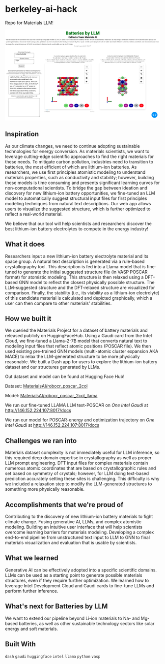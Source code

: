 # berkeley-ai-hack

Repo for Materials LLM!

![demo](demo.png)


## Inspiration
As our climate changes, we need to continue adopting sustainable technologies for energy conversion. As materials scientists, we want to leverage cutting-edge scientific approaches to find the right materials for these needs. To mitigate carbon pollution, industries need to transition to batteries, the most efficient of which are lithium-ion batteries. As researchers, we use first principles atomistic modeling to understand materials properties, such as conductivity and stability; however, building these models is time consuming and presents significant learning curves for non-computational scientists. To bridge the gap between ideation and discovery for new lithium-ion battery opportunities, we fine-tuned an LLM model to automatically suggest structural input files for first principles modeling techniques from natural text descriptions. Our web app allows users to visualize the suggested structure, which is further optimized to reflect a real-world material.

We believe that our tool will help scientists and researchers discover the best lithium-ion battery electrolytes to compete in the energy industry!

## What it does
Researchers input a new lithium-ion battery electrolyte material and its space group. A natural text description is generated via a rule-based crystallography tool. This description is fed into a Llama model that is fine-tuned to generate the initial suggested structure file (in VASP POSCAR format) for atomistic modeling. This structure is then relaxed using a DFT-based GNN model to reflect the closest physically possible structure. The LLM-suggested structure and the DFT-relaxed structure are visualized for comparison. Finally, the stability (i.e., its viability as a lithium-ion electrolyte) of this candidate material is calculated and depicted graphically, which a user can then compare to other materials' stabilities.

## How we built it
We queried the Materials Project for a dataset of battery materials and released publicly on HuggingFaceHub. Using a Gaudi card from the Intel Cloud, we fine-tuned a Llama-2-7B model that converts natural text to modeling input files that reflect atomic positions (POSCAR file). We then used existing pre-trained GNN models (multi-atomic cluster expansion AKA MACE) to relax the LLM-generated structure to be more physically reasonable. We built a Dash app for users to explore the lithium-ion battery dataset and our structures generated by LLMs.

Out dataset and model can be found at Hugging Face Hub!

Dataset: [MaterialsAI/robocr_poscar_2col](https://huggingface.co/datasets/MaterialsAI/robocr_poscar_2col)

Model: [MaterialsAI/robocr_poscar_2col_llama](https://huggingface.co/MaterialsAI/robocr_poscar_2col_llama)

We run our fine-tuned LLAMA LLM text-POSCAR on *One Intel Gaudi* at http://146.152.224.107:8017/docs

We run our model for POSCAR-energy and optimization trajectory on *One Intel Gaudi* at http://146.152.224.107:8017/docs

## Challenges we ran into
Materials dataset complexity is not immediately useful for LLM inference, so this required deep domain expertise in crystallography as well as proper LLM prompt engineering. DFT input files for complex materials contain numerous atomic coordinates that are based on crystallographic rules and set based on symmetry of crystals; however, for LLM doing text-based prediction accurately setting these sites is challenging. This difficulty is why we included a relaxation step to modify the LLM-generated structures to something more physically reasonable.

## Accomplishments that we're proud of
Contributing to the discovery of new lithium-ion battery materials to fight climate change. Fusing generative AI, LLMs, and complex atomistic modeling. Building an intuitive user interface that will help scientists overcome learning barriers for materials modeling. Developing a complex end-to-end pipeline from unstructured text input to LLM to GNN to final materials visualization and evaluation that is usable by scientists.

## What we learned
Generative AI can be effectively adopted into a specific scientific domains. LLMs can be used as a starting point to generate possible materials structures, even if they require further optimization. We learned how to leverage Intel Development Cloud and Gaudi cards to fine-tune LLMs and perform further inference.

## What's next for Batteries by LLM
We want to extend our pipeline beyond Li-ion materials to Na- and Mg-based batteries, as well as other sustainable technology sectors like solar energy and soft materials.

## Built With
```dash```
```gaudi```
```huggingface```
```intel```
```llama```
```python```
```vasp```

